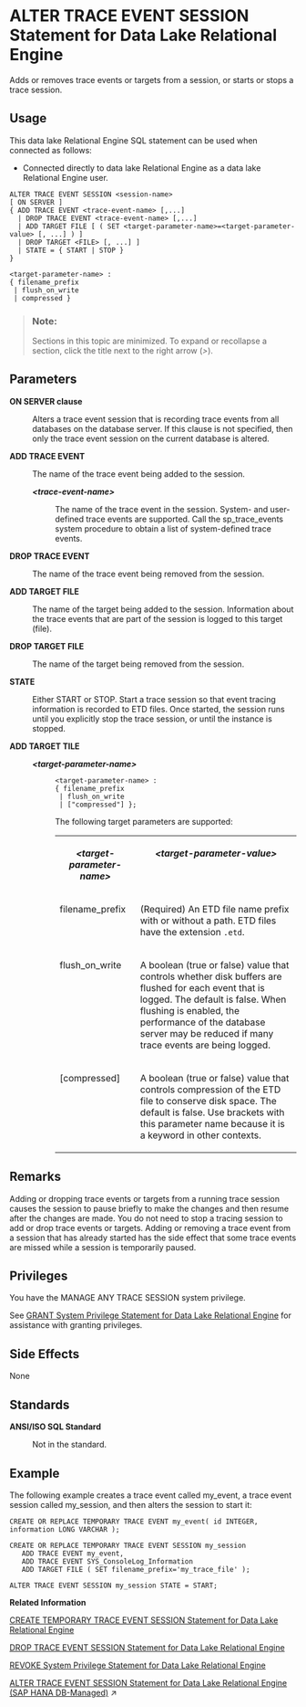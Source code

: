 <!-- loio8169f4176ce21014b768e5f2b0bf8951 -->

# ALTER TRACE EVENT SESSION Statement for Data Lake Relational Engine

Adds or removes trace events or targets from a session, or starts or stops a trace session.



<a name="loio8169f4176ce21014b768e5f2b0bf8951__section_azh_5fj_znb"/>

## Usage

This data lake Relational Engine SQL statement can be used when connected as follows:

-   Connected directly to data lake Relational Engine as a data lake Relational Engine user.



```
ALTER TRACE EVENT SESSION <session-name> 
[ ON SERVER ]    
{ ADD TRACE EVENT <trace-event-name> [,...]  
  | DROP TRACE EVENT <trace-event-name> [,...]
  | ADD TARGET FILE [ ( SET <target-parameter-name>=<target-parameter-value> [, ...] ) ]
  | DROP TARGET <FILE> [, ...] ]
  | STATE = { START | STOP }
}
```

```
<target-parameter-name> :
{ filename_prefix
 | flush_on_write
 | compressed }
```



> ### Note:  
> Sections in this topic are minimized. To expand or recollapse a section, click the title next to the right arrow \(*\>*\).



<a name="loio8169f4176ce21014b768e5f2b0bf8951__alter_trace_parameter1"/>

## Parameters


<dl class="glossary">
<dt><b>

ON SERVER clause

</b></dt>
<dd>

Alters a trace event session that is recording trace events from all databases on the database server. If this clause is not specified, then only the trace event session on the current database is altered.



</dd><dt><b>

ADD TRACE EVENT

</b></dt>
<dd>

The name of the trace event being added to the session.


<dl>
<dt><b>

*<trace-event-name\>*

</b></dt>
<dd>

The name of the trace event in the session. System- and user-defined trace events are supported. Call the sp\_trace\_events system procedure to obtain a list of system-defined trace events.



</dd>
</dl>



</dd><dt><b>

DROP TRACE EVENT

</b></dt>
<dd>

The name of the trace event being removed from the session.



</dd><dt><b>

ADD TARGET FILE

</b></dt>
<dd>

The name of the target being added to the session. Information about the trace events that are part of the session is logged to this target \(file\).



</dd><dt><b>

DROP TARGET FILE

</b></dt>
<dd>

The name of the target being removed from the session.



</dd><dt><b>

STATE

</b></dt>
<dd>

Either START or STOP. Start a trace session so that event tracing information is recorded to ETD files. Once started, the session runs until you explicitly stop the trace session, or until the instance is stopped.



</dd><dt><b>

ADD TARGET TILE

</b></dt>
<dd>


<dl>
<dt><b>

*<target-parameter-name\>*

</b></dt>
<dd>

```
<target-parameter-name> :
{ filename_prefix
 | flush_on_write
 | ["compressed"] };
```

The following target parameters are supported:


<table>
<tr>
<th valign="top">

*<target-parameter-name\>* 

</th>
<th valign="top">

*<target-parameter-value\>* 

</th>
</tr>
<tr>
<td valign="top">

filename\_prefix

</td>
<td valign="top">

\(Required\) An ETD file name prefix with or without a path. ETD files have the extension `.etd`.

</td>
</tr>
<tr>
<td valign="top">

flush\_on\_write

</td>
<td valign="top">

A boolean \(true or false\) value that controls whether disk buffers are flushed for each event that is logged. The default is false. When flushing is enabled, the performance of the database server may be reduced if many trace events are being logged.

</td>
</tr>
<tr>
<td valign="top">

\[compressed\]

</td>
<td valign="top">

A boolean \(true or false\) value that controls compression of the ETD file to conserve disk space. The default is false. Use brackets with this parameter name because it is a keyword in other contexts.

</td>
</tr>
</table>



</dd>
</dl>



</dd>
</dl>



<a name="loio8169f4176ce21014b768e5f2b0bf8951__alter_trace_remarks1"/>

## Remarks

Adding or dropping trace events or targets from a running trace session causes the session to pause briefly to make the changes and then resume after the changes are made. You do not need to stop a tracing session to add or drop trace events or targets. Adding or removing a trace event from a session that has already started has the side effect that some trace events are missed while a session is temporarily paused.



<a name="loio8169f4176ce21014b768e5f2b0bf8951__alter_trace_privileges1"/>

## Privileges

You have the MANAGE ANY TRACE SESSION system privilege.

See [GRANT System Privilege Statement for Data Lake Relational Engine](grant-system-privilege-statement-for-data-lake-relational-engine-a3dfcb0.md) for assistance with granting privileges.



<a name="loio8169f4176ce21014b768e5f2b0bf8951__alter_trace_side_effects1"/>

## Side Effects

None



<a name="loio8169f4176ce21014b768e5f2b0bf8951__alter_trace_standards1"/>

## Standards


<dl>
<dt><b>

ANSI/ISO SQL Standard

</b></dt>
<dd>

Not in the standard.



</dd>
</dl>



<a name="loio8169f4176ce21014b768e5f2b0bf8951__alter_trace_examples1"/>

## Example

The following example creates a trace event called my\_event, a trace event session called my\_session, and then alters the session to start it:

```
CREATE OR REPLACE TEMPORARY TRACE EVENT my_event( id INTEGER, information LONG VARCHAR );

CREATE OR REPLACE TEMPORARY TRACE EVENT SESSION my_session
   ADD TRACE EVENT my_event,
   ADD TRACE EVENT SYS_ConsoleLog_Information
   ADD TARGET FILE ( SET filename_prefix='my_trace_file' );
```

```
ALTER TRACE EVENT SESSION my_session STATE = START;
```

**Related Information**  


[CREATE TEMPORARY TRACE EVENT SESSION Statement for Data Lake Relational Engine](create-temporary-trace-event-session-statement-for-data-lake-relational-engine-816cf4d.md "Creates a user trace event session.")

[DROP TRACE EVENT SESSION Statement for Data Lake Relational Engine](drop-trace-event-session-statement-for-data-lake-relational-engine-816f77f.md "Drops a trace event session.")

[REVOKE System Privilege Statement for Data Lake Relational Engine](revoke-system-privilege-statement-for-data-lake-relational-engine-a3eadda.md "Removes specific system privileges from specific users and the right to administer the privilege.")

[ALTER TRACE EVENT SESSION Statement for Data Lake Relational Engine (SAP HANA DB-Managed)](https://help.sap.com/viewer/a898e08b84f21015969fa437e89860c8/2024_1_QRC/en-US/21b2b4f214224d81920ed9bcaf88d7ee.html "Adds or removes trace events or targets from a session, or starts or stops a trace session.") :arrow_upper_right:

